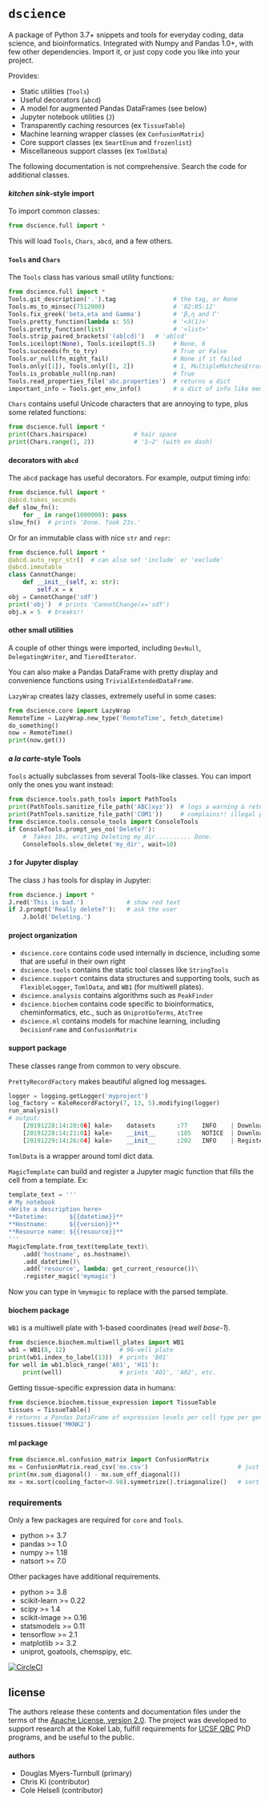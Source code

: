 # `dscience`


A package of Python 3.7+ snippets and tools for everyday coding, data science, and bioinformatics.
Integrated with Numpy and Pandas 1.0+, with few other dependencies. Import it, or just copy code you like into your project.

Provides:
- Static utilities (`Tools`)
- Useful decorators (`abcd`)
- A model for augmented Pandas DataFrames (see below)
- Jupyter notebook utilities (`J`)
- Transparently caching resources (ex `TissueTable`)
- Machine learning wrapper classes (ex `ConfusionMatrix`)
- Core support classes (ex `SmartEnum` and `frozenlist`)
- Miscellaneous support classes (ex `TomlData`)

The following documentation is not comprehensive. Search the code for additional classes.

#### _kitchen sink_-style import

To import common classes:
```python
from dscience.full import *
```
This will load `Tools`, `Chars`, `abcd`, and a few others.


#### `Tools` and `Chars`

The `Tools` class has various small utility functions:

```python
from dscience.full import *
Tools.git_description('.').tag                # the tag, or None
Tools.ms_to_minsec(7512000)                   # '02:05:12'
Tools.fix_greek('beta,eta and Gamma')         # 'β,η and Γ'
Tools.pretty_function(lambda s: 55)           # '<λ(1)>'
Tools.pretty_function(list)                   # '<list>'
Tools.strip_paired_brackets('(ab[cd)')   # 'ab[cd'
Tools.iceilopt(None), Tools.iceilopt(5.3)     # None, 6
Tools.succeeds(fn_to_try)                     # True or False
Tools.or_null(fn_might_fail)                  # None if it failed
Tools.only([1]), Tools.only([1, 2])           # 1, MultipleMatchesError
Tools.is_probable_null(np.nan)                # True
Tools.read_properties_file('abc.properties')  # returns a dict
important_info = Tools.get_env_info()         # a dict of info like memory usage, cpu, host name, etc.
```

`Chars` contains useful Unicode characters that are annoying to type, plus some related functions:
```python
from dscience.full import *
print(Chars.hairspace)             # hair space
print(Chars.range(1, 2))           # '1–2' (with en dash)
```

#### decorators with `abcd`


The `abcd` package has useful decorators.
For example, output timing info:
```python
from dscience.full import *
@abcd.takes_seconds
def slow_fn():
    for _ in range(1000000): pass
slow_fn()  # prints 'Done. Took 23s.'
```

Or for an immutable class with nice `str` and `repr`:

```python
from dscience.full import *
@abcd.auto_repr_str()  # can also set 'include' or 'exclude'
@abcd.immutable
class CannotChange:
    def __init__(self, x: str):
        self.x = x
obj = CannotChange('sdf')
print('obj')  # prints 'CannotChange(x='sdf')
obj.x = 5  # breaks!!
``` 

#### other small utilities
A couple of other things were imported, including `DevNull`, `DelegatingWriter`, and `TieredIterator`.

You can also make a Pandas DataFrame with pretty display and convenience functions using `TrivialExtendedDataFrame`.

`LazyWrap` creates lazy classes, extremely useful in some cases:

```python
from dscience.core import LazyWrap
RemoteTime = LazyWrap.new_type('RemoteTime', fetch_datetime)
do_something()
now = RemoteTime()
print(now.get())
```

#### _a la carte_-style Tools

`Tools` actually subclasses from several Tools-like classes. You can import only the ones you want instead:

```python
from dscience.tools.path_tools import PathTools
print(PathTools.sanitize_file_path('ABC|xyz'))  # logs a warning & returns 'ABC_xyz'
print(PathTools.sanitize_file_path('COM1'))     # complains!! illegal path on Windows.
from dscience.tools.console_tools import ConsoleTools
if ConsoleTools.prompt_yes_no('Delete?'):
    #  Takes 10s, writing Deleting my_dir.......... Done.
    ConsoleTools.slow_delete('my_dir', wait=10)
```

#### `J` for Jupyter display

The class `J` has tools for display in Jupyter:

```python
from dscience.j import *
J.red('This is bad.')            # show red text
if J.prompt('Really delete?'):   # ask the user
    J.bold('Deleting.')
```

#### project organization

- `dscience.core` contains code used internally in dscience, including some that are useful in their own right
- `dscience.tools` contains the static tool classes like `StringTools`
- `dscience.support` contains data structures and supporting tools, such as `FlexibleLogger`, `TomlData`, and `WB1` (for multiwell plates).
- `dscience.analysis` contains algorithms such as `PeakFinder`
- `dscience.biochem` contains code specific to bioinformatics, cheminformatics, etc., such as `UniprotGoTerms`, `AtcTree`
- `dscience.ml` contains models for machine learning, including `DecisionFrame` and `ConfusionMatrix`


#### support package

These classes range from common to very obscure.

`PrettyRecordFactory` makes beautiful aligned log messages.

```python
logger = logging.getLogger('myproject')
log_factory = KaleRecordFactory(7, 13, 5).modifying(logger)
run_analysis()
# output:
	[20191228:14:20:06] kale>    datasets      :77    INFO    | Downloading QC-DR...
	[20191228:14:21:01] kale>    __init__      :185   NOTICE  | Downloaded QC-DR with 8 runs, 85 names, and 768 wells.
	[20191229:14:26:04] kale>    __init__      :202   INFO    | Registered new type RandomForestClassifier:n_jobs=4,n_estimators=8000
```

`TomlData` is a wrapper around toml dict data.

`MagicTemplate` can build and register a Jupyter magic function that fills the cell from a template. Ex:

```python
template_text = '''
# My notebook
<Write a description here>
**Datetime:      ${{datetime}}**
**Hostname:      ${{version}}**
**Resource name: ${{resource}}**
'''
MagicTemplate.from_text(template_text)\
	.add('hostname', os.hostname)\
	.add_datetime()\
	.add('resource', lambda: get_current_resource())\
	.register_magic('mymagic')

```

Now you can type in `%mymagic` to replace with the parsed template.


#### biochem package

`WB1` is a multiwell plate with 1-based coordinates (read _well base-1_).

```python
from dscience.biochem.multiwell_plates import WB1
wb1 = WB1(8, 12)               # 96-well plate
print(wb1.index_to_label(13))  # prints 'B01'
for well in wb1.block_range('A01', 'H11'):
    print(well)                # prints 'A01', 'A02', etc.
```

Getting tissue-specific expression data in humans:

```python
from dscience.biochem.tissue_expression import TissueTable
tissues = TissueTable()
# returns a Pandas DataFrame of expression levels per cell type per gene for this tissue.
tissues.tissue('MKNK2')
```


#### ml package

```python
from dscience.ml.confusion_matrix import ConfusionMatrix
mx = ConfusionMatrix.read_csv('mx.csv')                         # just a subclass of pd.DataFrame
print(mx.sum_diagonal() - mx.sum_off_diagonal())
mx = mx.sort(cooling_factor=0.98).symmetrize().triagonalize()   # sort to show block-diagonal structure, plus more
```



### requirements

Only a few packages are required for `core` and `Tools`. 
- python       >= 3.7
- pandas       >= 1.0
- numpy        >= 1.18
- natsort      >= 7.0

Other packages have additional requirements.
- python       >= 3.8
- scikit-learn >= 0.22
- scipy        >= 1.4
- scikit-image >= 0.16
- statsmodels  >= 0.11
- tensorflow   >= 2.1
- matplotlib   >= 3.2
- uniprot, goatools, chemspipy, etc.

[![CircleCI](https://circleci.com/gh/kokellab/klgists.svg?style=shield)](https://circleci.com/gh/kokellab/klgists)

## license

The authors release these contents and documentation files under the terms of the [Apache License, version 2.0](https://www.apache.org/licenses/LICENSE-2.0).
The project was developed to support research at the Kokel Lab, fulfill requirements for [UCSF QBC](http://qbc.ucsf.edu/) PhD programs, and be useful to the public.

#### authors
- Douglas Myers-Turnbull (primary)
- Chris Ki (contributor)
- Cole Helsell (contributor)
